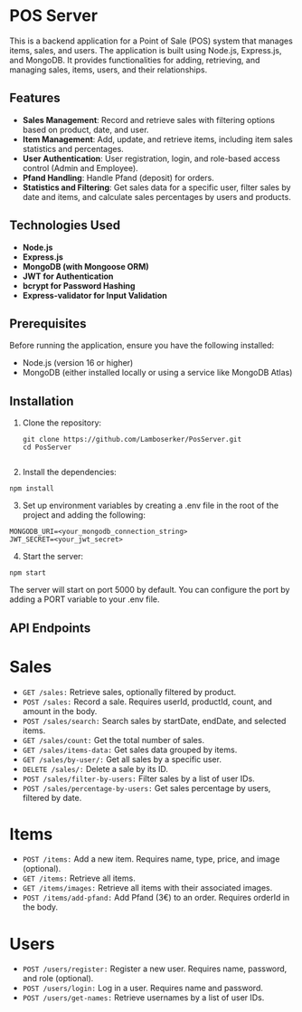 # POS Server

This is a backend application for a Point of Sale (POS) system that manages items, sales, and users. The application is built using Node.js, Express.js, and MongoDB. It provides functionalities for adding, retrieving, and managing sales, items, users, and their relationships.

## Features

- **Sales Management**: Record and retrieve sales with filtering options based on product, date, and user.
- **Item Management**: Add, update, and retrieve items, including item sales statistics and percentages.
- **User Authentication**: User registration, login, and role-based access control (Admin and Employee).
- **Pfand Handling**: Handle Pfand (deposit) for orders.
- **Statistics and Filtering**: Get sales data for a specific user, filter sales by date and items, and calculate sales percentages by users and products.

## Technologies Used

- **Node.js**
- **Express.js**
- **MongoDB (with Mongoose ORM)**
- **JWT for Authentication**
- **bcrypt for Password Hashing**
- **Express-validator for Input Validation**

## Prerequisites

Before running the application, ensure you have the following installed:

- Node.js (version 16 or higher)
- MongoDB (either installed locally or using a service like MongoDB Atlas)

## Installation

1. Clone the repository:

   ```
   git clone https://github.com/Lamboserker/PosServer.git
   cd PosServer


2. Install the dependencies:
```
npm install
```

3. Set up environment variables by creating a .env file in the root of the project and adding the following:
```
MONGODB_URI=<your_mongodb_connection_string>
JWT_SECRET=<your_jwt_secret>
```

4. Start the server:
```
npm start
```

The server will start on port 5000 by default. You can configure the port by adding a PORT variable to your .env file.

## API Endpoints

# Sales

- ```GET /sales:``` Retrieve sales, optionally filtered by product.
- ```POST /sales:``` Record a sale. Requires userId, productId, count, and amount in the body.
- ```POST /sales/search:``` Search sales by startDate, endDate, and selected items.
- ```GET /sales/count:``` Get the total number of sales.
- ```GET /sales/items-data:``` Get sales data grouped by items.
- ```GET /sales/by-user/:``` Get all sales by a specific user.
- ```DELETE /sales/:``` Delete a sale by its ID.
- ```POST /sales/filter-by-users:``` Filter sales by a list of user IDs.
- ```POST /sales/percentage-by-users:``` Get sales percentage by users, filtered by date.

# Items

- ```POST /items:``` Add a new item. Requires name, type, price, and image (optional).
- ```GET /items:``` Retrieve all items.
- ```GET /items/images:``` Retrieve all items with their associated images.
- ```POST /items/add-pfand:``` Add Pfand (3€) to an order. Requires orderId in the body.

# Users

- ```POST /users/register:``` Register a new user. Requires name, password, and role (optional).
- ```POST /users/login:``` Log in a user. Requires name and password.
- ```POST /users/get-names:``` Retrieve usernames by a list of user IDs.


